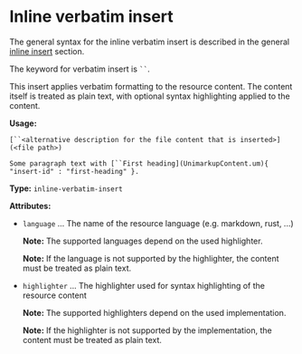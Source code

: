 # Inline verbatim insert

The general syntax for the inline verbatim insert is described in the general [inline insert](/markup/inlines/boxes/inserts/README) section.

The keyword for verbatim insert is ` `` `.

This insert applies verbatim formatting to the resource content.
The content itself is treated as plain text, with optional syntax highlighting applied to the content.

**Usage:**

```
[``<alternative description for the file content that is inserted>](<file path>)

Some paragraph text with [``First heading](UnimarkupContent.um){ "insert-id" : "first-heading" }.
```

**Type:** `inline-verbatim-insert`

**Attributes:**

- `language` ... The name of the resource language (e.g. markdown, rust, ...)

  **Note:** The supported languages depend on the used highlighter.

  **Note:** If the language is not supported by the highlighter, the content must be treated as plain text.

- `highlighter` ... The highlighter used for syntax highlighting of the resource content

  **Note:** The supported highlighters depend on the used implementation.
  
  **Note:** If the highlighter is not supported by the implementation, the content must be treated as plain text.
